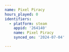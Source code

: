 ```yaml
---
name: Pixel Piracy
hours_played: 0
identifiers:
  - platform: steam
    appid: '264140'
    name: Pixel Piracy
    synced_on: '2024-07-04'

---
```

